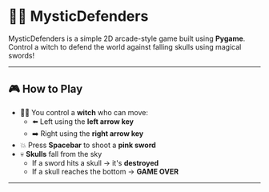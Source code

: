 # 🧙‍♀️ MysticDefenders

MysticDefenders is a simple 2D arcade-style game built using **Pygame**.  
Control a witch to defend the world against falling skulls using magical swords!

---

## 🎮 How to Play

- 🧙‍♀️ You control a **witch** who can move:
  - ⬅️ Left using the **left arrow key**
  - ➡️ Right using the **right arrow key**
- 💥 Press **Spacebar** to shoot a **pink sword**
- 💀 **Skulls** fall from the sky
  - If a sword hits a skull → it's **destroyed**
  - If a skull reaches the bottom → **GAME OVER**

---

